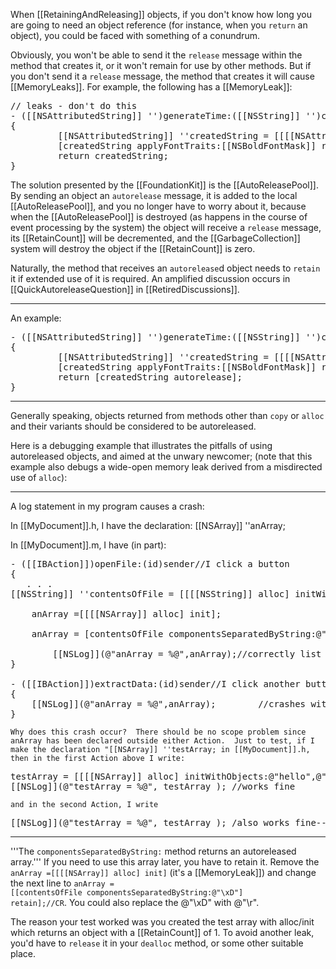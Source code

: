 

When [[RetainingAndReleasing]] objects, if you don't know how long you are going to need an object reference (for instance, when you <code>return</code> an object),
you could be faced with something of a conundrum.

Obviously, you won't be able to send it the <code>release</code> message within the method that creates it, or it won't remain for use by other methods. But if you 
don't send it a <code>release</code> message, the method that creates it will cause [[MemoryLeaks]]. For example, the following has a [[MemoryLeak]]:

<pre>
// leaks - don't do this
- ([[NSAttributedString]] '')generateTime:([[NSString]] '')contents
{
         [[NSAttributedString]] ''createdString = [[[[NSAttributedString]] alloc] initWithString:contents];
         [createdString applyFontTraits:[[NSBoldFontMask]] range:[[NSMakeRange]](0, [contents length])];
         return createdString;
}
</pre>

The solution presented by the [[FoundationKit]] is the [[AutoReleasePool]]. By sending an object an <code>autorelease</code> message,
it is added to the local [[AutoReleasePool]], and you no longer have to worry about it, because when the [[AutoReleasePool]] is destroyed
(as happens in the course of event processing by the system) the object will receive a <code>release</code> message, its [[RetainCount]] will be decremented,
and the [[GarbageCollection]] system will destroy the object if the [[RetainCount]] is zero.

Naturally, the method that receives an <code>autorelease</code>d object needs to <code>retain</code> it if extended use of it is required. An amplified discussion occurs in
[[QuickAutoreleaseQuestion]] in [[RetiredDiscussions]].

----

An example:

<pre>
- ([[NSAttributedString]] '')generateTime:([[NSString]] '')contents
{
         [[NSAttributedString]] ''createdString = [[[[NSAttributedString]] alloc] initWithString:contents];
         [createdString applyFontTraits:[[NSBoldFontMask]] range:[[NSMakeRange]](0, [contents length])];
         return [createdString autorelease];
}
</pre>

----

Generally speaking, objects returned from methods other than <code>copy</code> or <code>alloc</code> and their variants should be considered to be autoreleased.

Here is a debugging example that illustrates the pitfalls of using autoreleased objects, and aimed at the unwary newcomer;
(note that this example also debugs a wide-open memory leak derived from a misdirected use of <code>alloc</code>):

----

A log statement in my program causes a crash:

In [[MyDocument]].h, I have the declaration:  [[NSArray]] ''anArray;

In [[MyDocument]].m, I have (in part):

<pre>
- ([[IBAction]])openFile:(id)sender//I click a button
{  
   . . .
[[NSString]] ''contentsOfFile = [[[[NSString]] alloc] initWithContentsOfFile:myPath];

	anArray =[[[[NSArray]] alloc] init];

    anArray = [contentsOfFile componentsSeparatedByString:@"\xD"];//CR

		[[NSLog]](@"anArray = %@",anArray);//correctly list the 139 strings in anArray
}

- ([[IBAction]])extractData:(id)sender//I click another button
{
	[[NSLog]](@"anArray = %@",anArray);        //crashes with the message: program "has exited due to signal 5 (SIGTRAP)."
}
</pre>
	Why does this crash occur?  There should be no scope problem since anArray has been declared outside either Action.  Just to test, if I make the declaration "[[NSArray]] ''testArray; in [[MyDocument]].h, then in the first Action above I write:
<pre>
testArray = [[[[NSArray]] alloc] initWithObjects:@"hello",@"goodbye",nil];
[[NSLog]](@"testArray = %@", testArray ); //works fine
</pre>
	and in the second Action, I write
<pre>
[[NSLog]](@"testArray = %@", testArray ); /also works fine--no crash
</pre>

----

'''The <code>componentsSeparatedByString:</code> method returns an autoreleased array.''' If you need to use this array later, you have to retain it. Remove the <code>anArray =[[[[NSArray]] alloc] init]</code> (it's a [[MemoryLeak]]) and change the next line to     <code>anArray = [[contentsOfFile componentsSeparatedByString:@"\xD"] retain];//CR</code>. You could also replace the @"\xD" with @"\r".

The reason your test worked was you created the test array with alloc/init which returns an object with a [[RetainCount]] of 1. To avoid another leak, you'd have to <code>release</code> it in your <code>dealloc</code> method, or some other suitable place.